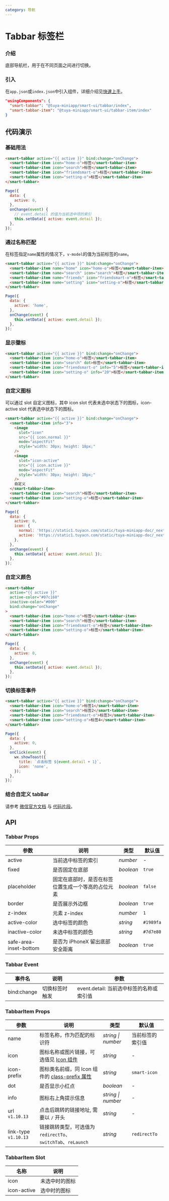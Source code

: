 ```yaml
---
category: 导航
---
```


# Tabbar 标签栏

### 介绍

底部导航栏，用于在不同页面之间进行切换。

### 引入

在`app.json`或`index.json`中引入组件，详细介绍见[快速上手](#/quickstart#yin-ru-zu-jian)。

```json
"usingComponents": {
  "smart-tabbar": "@tuya-miniapp/smart-ui/tabbar/index",
  "smart-tabbar-item": "@tuya-miniapp/smart-ui/tabbar-item/index"
}
```

## 代码演示

### 基础用法

```html
<smart-tabbar active="{{ active }}" bind:change="onChange">
  <smart-tabbar-item icon="home-o">标签</smart-tabbar-item>
  <smart-tabbar-item icon="search">标签</smart-tabbar-item>
  <smart-tabbar-item icon="friendsmart-o">标签</smart-tabbar-item>
  <smart-tabbar-item icon="setting-o">标签</smart-tabbar-item>
</smart-tabbar>
```

```javascript
Page({
  data: {
    active: 0,
  },
  onChange(event) {
    // event.detail 的值为当前选中项的索引
    this.setData({ active: event.detail });
  },
});
```

### 通过名称匹配

在标签指定`name`属性的情况下，`v-model`的值为当前标签的`name`。

```html
<smart-tabbar active="{{ active }}" bind:change="onChange">
  <smart-tabbar-item name="home" icon="home-o">标签</smart-tabbar-item>
  <smart-tabbar-item name="search" icon="search">标签</smart-tabbar-item>
  <smart-tabbar-item name="friends" icon="friendsmart-o">标签</smart-tabbar-item>
  <smart-tabbar-item name="setting" icon="setting-o">标签</smart-tabbar-item>
</smart-tabbar>
```

```javascript
Page({
  data: {
    active: 'home',
  },
  onChange(event) {
    this.setData({ active: event.detail });
  },
});
```

### 显示徽标

```html
<smart-tabbar active="{{ active }}" bind:change="onChange">
  <smart-tabbar-item icon="home-o">标签</smart-tabbar-item>
  <smart-tabbar-item icon="search" dot>标签</smart-tabbar-item>
  <smart-tabbar-item icon="friendsmart-o" info="5">标签</smart-tabbar-item>
  <smart-tabbar-item icon="setting-o" info="20">标签</smart-tabbar-item>
</smart-tabbar>
```

### 自定义图标

可以通过 slot 自定义图标，其中 icon slot 代表未选中状态下的图标，icon-active slot 代表选中状态下的图标。

```html
<smart-tabbar active="{{ active }}" bind:change="onChange">
  <smart-tabbar-item info="3">
    <image
      slot="icon"
      src="{{ icon.normal }}"
      mode="aspectFit"
      style="width: 30px; height: 18px;"
    />
    <image
      slot="icon-active"
      src="{{ icon.active }}"
      mode="aspectFit"
      style="width: 30px; height: 18px;"
    />
    自定义
  </smart-tabbar-item>
  <smart-tabbar-item icon="search">标签</smart-tabbar-item>
  <smart-tabbar-item icon="setting-o">标签</smart-tabbar-item>
</smart-tabbar>
```

```javascript
Page({
  data: {
    active: 0,
    icon: {
      normal: 'https://static1.tuyacn.com/static/tuya-miniapp-doc/_next/static/images/logo-small.png',
      active: 'https://static1.tuyacn.com/static/tuya-miniapp-doc/_next/static/images/logo-small.png',
    },
  },
  onChange(event) {
    this.setData({ active: event.detail });
  },
});
```

### 自定义颜色

```html
<smart-tabbar
  active="{{ active }}"
  active-color="#07c160"
  inactive-color="#000"
  bind:change="onChange"
>
  <smart-tabbar-item icon="home-o">标签</smart-tabbar-item>
  <smart-tabbar-item icon="search">标签</smart-tabbar-item>
  <smart-tabbar-item icon="friendsmart-o">标签</smart-tabbar-item>
  <smart-tabbar-item icon="setting-o">标签</smart-tabbar-item>
</smart-tabbar>
```

```javascript
Page({
  data: {
    active: 0,
  },
  onChange(event) {
    this.setData({ active: event.detail });
  },
});
```

### 切换标签事件

```html
<smart-tabbar active="{{ active }}" bind:change="onChange">
  <smart-tabbar-item icon="home-o">标签1</smart-tabbar-item>
  <smart-tabbar-item icon="search">标签2</smart-tabbar-item>
  <smart-tabbar-item icon="friendsmart-o">标签3</smart-tabbar-item>
  <smart-tabbar-item icon="setting-o">标签4</smart-tabbar-item>
</smart-tabbar>
```

```javascript
Page({
  data: {
    active: 0,
  },
  onClick(event) {
    wx.showToast({
      title: `点击标签 ${event.detail + 1}`,
      icon: 'none',
    });
  },
});
```

### 结合自定义 tabBar

请参考 [微信官方文档](https://developers.weixin.qq.com/miniprogram/dev/framework/ability/custom-tabbar.html) 与 [代码片段](https://developers.weixin.qq.com/s/vaXgTsmQ7hnm)。

## API

### Tabbar Props

| 参数 | 说明 | 类型 | 默认值 |
| --- | --- | --- | --- |
| active | 当前选中标签的索引 | _number_ | - |
| fixed | 是否固定在底部 | _boolean_ | `true` |
| placeholder | 固定在底部时，是否在标签位置生成一个等高的占位元素 | _boolean_ | `false` |
| border | 是否展示外边框 | _boolean_ | `true` |
| z-index | 元素 z-index | _number_ | `1` |
| active-color | 选中标签的颜色 | _string_ | `#1989fa` |
| inactive-color | 未选中标签的颜色 | _string_ | `#7d7e80` |
| safe-area-inset-bottom | 是否为 iPhoneX 留出底部安全距离 | _boolean_ | `true` |

### Tabbar Event

| 事件名      | 说明           | 参数                                     |
| ----------- | -------------- | ---------------------------------------- |
| bind:change | 切换标签时触发 | event.detail: 当前选中标签的名称或索引值 |

### TabbarItem Props

| 参数 | 说明 | 类型 | 默认值 |
| --- | --- | --- | --- |
| name | 标签名称，作为匹配的标识符 | _string \| number_ | 当前标签的索引值 |
| icon | 图标名称或图片链接，可选值见 [Icon 组件](#/icon) | _string_ | - |
| icon-prefix | 图标类名前缀，同 Icon 组件的 [class-prefix 属性](#/icon#props) | _string_ | `smart-icon` |
| dot | 是否显示小红点 | _boolean_ | - |
| info | 图标右上角提示信息 | _string \| number_ | - |
| url `v1.10.13` | 点击后跳转的链接地址, 需要以 `/` 开头 | _string_ | - |
| link-type `v1.10.13` | 链接跳转类型，可选值为 `redirectTo`、`switchTab`、`reLaunch` | _string_ | `redirectTo` |

### TabbarItem Slot

| 名称        | 说明           |
| ----------- | -------------- |
| icon        | 未选中时的图标 |
| icon-active | 选中时的图标   |
